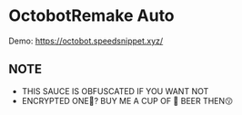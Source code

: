 # OctobotRemake Auto
Demo: https://octobot.speedsnippet.xyz/

## NOTE
- THIS SAUCE IS OBFUSCATED IF YOU WANT NOT
- ENCRYPTED ONE🥴? BUY ME A CUP OF 🍻 BEER THEN😗
